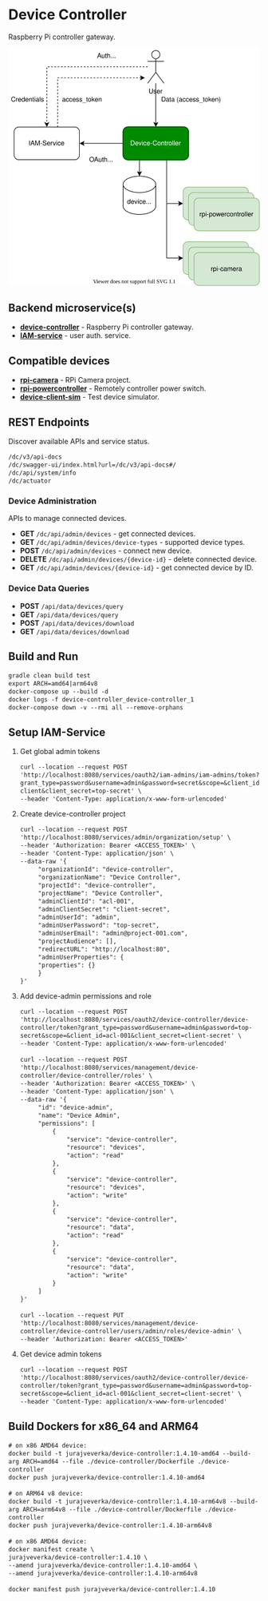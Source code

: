 # Device Controller
Raspberry Pi controller gateway.

![architecture](docs/device-controller.svg)

## Backend microservice(s)
* [__device-controller__](device-controller) - Raspberry Pi controller gateway.
* [__IAM-service__](https://github.com/jveverka/iam-service) - user auth. service.

## Compatible devices
* [__rpi-camera__](../rpi-camera) - RPi Camera project.
* [__rpi-powercontroller__](../rpi-powercontroller) - Remotely controller power switch. 
* [__device-client-sim__](device-client-sim) - Test device simulator.

## REST Endpoints
Discover available APIs and service status.
```
/dc/v3/api-docs
/dc/swagger-ui/index.html?url=/dc/v3/api-docs#/
/dc/api/system/info
/dc/actuator
```

### Device Administration
APIs to manage connected devices.
* __GET__ ``/dc/api/admin/devices`` - get connected devices.  
* __GET__ ``/dc/api/admin/devices/device-types`` - supported device types.  
* __POST__ ``/dc/api/admin/devices`` - connect new device.   
* __DELETE__ ``/dc/api/admin/devices/{device-id}`` - delete connected device.  
* __GET__ ``/dc/api/admin/devices/{device-id}`` - get connected device by ID.

### Device Data Queries
* __POST__ ``/api/data/devices/query``
* __GET__ ``/api/data/devices/query``
* __POST__ ``/api/data/devices/download``
* __GET__ ``/api/data/devices/download``

## Build and Run
```
gradle clean build test
export ARCH=amd64|arm64v8
docker-compose up --build -d
docker logs -f device-controller_device-controller_1
docker-compose down -v --rmi all --remove-orphans
```

## Setup IAM-Service 
1. Get global admin tokens
   ```
   curl --location --request POST 'http://localhost:8080/services/oauth2/iam-admins/iam-admins/token?grant_type=password&username=admin&password=secret&scope=&client_id=admin-client&client_secret=top-secret' \
   --header 'Content-Type: application/x-www-form-urlencoded'
   ```
2. Create device-controller project
   ```
   curl --location --request POST 'http://localhost:8080/services/admin/organization/setup' \
   --header 'Authorization: Bearer <ACCESS_TOKEN>' \
   --header 'Content-Type: application/json' \
   --data-raw '{
        "organizationId": "device-controller",
        "organizationName": "Device Controller",
        "projectId": "device-controller",
        "projectName": "Device Controller",
        "adminClientId": "acl-001",
        "adminClientSecret": "client-secret",
        "adminUserId": "admin",
        "adminUserPassword": "top-secret",
        "adminUserEmail": "admin@project-001.com",
        "projectAudience": [],
        "redirectURL": "http://localhost:80",
        "adminUserProperties": {
        "properties": {}
        }
   }'
   ```
3. Add device-admin permissions and role
   ```
   curl --location --request POST 'http://localhost:8080/services/oauth2/device-controller/device-controller/token?grant_type=password&username=admin&password=top-secret&scope=&client_id=acl-001&client_secret=client-secret' \
   --header 'Content-Type: application/x-www-form-urlencoded'
   
   curl --location --request POST 'http://localhost:8080/services/management/device-controller/device-controller/roles' \
   --header 'Authorization: Bearer <ACCESS_TOKEN>' \
   --header 'Content-Type: application/json' \
   --data-raw '{
        "id": "device-admin",
        "name": "Device Admin",
        "permissions": [
            {
                "service": "device-controller",
                "resource": "devices",
                "action": "read"
            },
            {
                "service": "device-controller",
                "resource": "devices",
                "action": "write"
            },
            {
                "service": "device-controller",
                "resource": "data",
                "action": "read"
            },
            {
                "service": "device-controller",
                "resource": "data",
                "action": "write"
            }
        ]
   }'
   
   curl --location --request PUT 'http://localhost:8080/services/management/device-controller/device-controller/users/admin/roles/device-admin' \
   --header 'Authorization: Bearer <ACCESS_TOKEN>'
   ```
4. Get device admin tokens
   ```
   curl --location --request POST 'http://localhost:8080/services/oauth2/device-controller/device-controller/token?grant_type=password&username=admin&password=top-secret&scope=&client_id=acl-001&client_secret=client-secret' \
   --header 'Content-Type: application/x-www-form-urlencoded'
   ```

## Build Dockers for x86_64 and ARM64 
```
# on x86 AMD64 device:
docker build -t jurajveverka/device-controller:1.4.10-amd64 --build-arg ARCH=amd64 --file ./device-controller/Dockerfile ./device-controller 
docker push jurajveverka/device-controller:1.4.10-amd64

# on ARM64 v8 device:
docker build -t jurajveverka/device-controller:1.4.10-arm64v8 --build-arg ARCH=arm64v8 --file ./device-controller/Dockerfile ./device-controller 
docker push jurajveverka/device-controller:1.4.10-arm64v8

# on x86 AMD64 device: 
docker manifest create \
jurajveverka/device-controller:1.4.10 \
--amend jurajveverka/device-controller:1.4.10-amd64 \
--amend jurajveverka/device-controller:1.4.10-arm64v8

docker manifest push jurajveverka/device-controller:1.4.10
```
